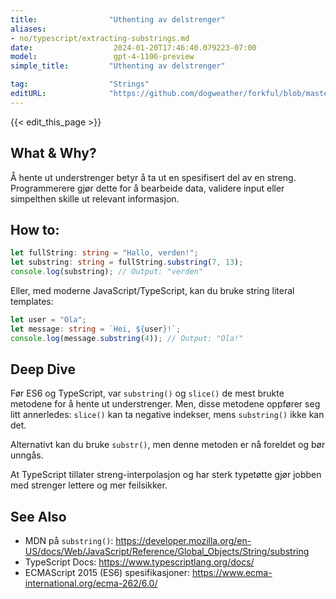 ```yaml
---
title:                "Uthenting av delstrenger"
aliases:
- no/typescript/extracting-substrings.md
date:                  2024-01-20T17:46:40.079223-07:00
model:                 gpt-4-1106-preview
simple_title:         "Uthenting av delstrenger"

tag:                  "Strings"
editURL:              "https://github.com/dogweather/forkful/blob/master/content/no/typescript/extracting-substrings.md"
---
```


{{< edit_this_page >}}

## What & Why?
Å hente ut understrenger betyr å ta ut en spesifisert del av en streng. Programmerere gjør dette for å bearbeide data, validere input eller simpelthen skille ut relevant informasjon.

## How to:
```TypeScript
let fullString: string = "Hallo, verden!";
let substring: string = fullString.substring(7, 13);
console.log(substring); // Output: "verden"
```

Eller, med moderne JavaScript/TypeScript, kan du bruke string literal templates:

```TypeScript
let user = "Ola";
let message: string = `Hei, ${user}!`;
console.log(message.substring(4)); // Output: "Ola!"
```

## Deep Dive
Før ES6 og TypeScript, var `substring()` og `slice()` de mest brukte metodene for å hente ut understrenger. Men, disse metodene oppfører seg litt annerledes: `slice()` kan ta negative indekser, mens `substring()` ikke kan det.

Alternativt kan du bruke `substr()`, men denne metoden er nå foreldet og bør unngås.

At TypeScript tillater streng-interpolasjon og har sterk typetøtte gjør jobben med strenger lettere og mer feilsikker.

## See Also
- MDN på `substring()`: https://developer.mozilla.org/en-US/docs/Web/JavaScript/Reference/Global_Objects/String/substring
- TypeScript Docs: https://www.typescriptlang.org/docs/
- ECMAScript 2015 (ES6) spesifikasjoner: https://www.ecma-international.org/ecma-262/6.0/
